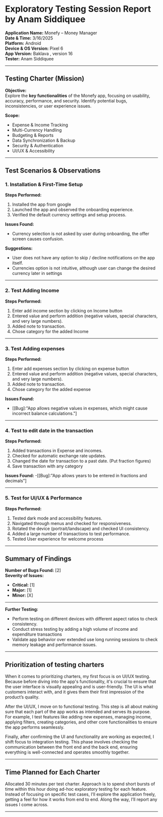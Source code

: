# Exploratory Testing Session Report by Anam Siddiquee

**Application Name:** Monefy – Money Manager  
**Date & Time:** 3/16/2025  
**Platform:** Android  
**Device & OS Version:** Pixel 6  
**App Version:** Baklava , version 16  
**Tester:** Anam Siddiquee 

---

## Testing  Charter (Mission)

**Objective:**  
Explore the **key functionalities** of the Monefy app, focusing on usability, accuracy, performance, and security. Identify potential bugs, inconsistencies, or user experience issues.  

**Scope:**  
- Expense & Income Tracking  
- Multi-Currency Handling  
- Budgeting & Reports  
- Data Synchronization & Backup  
- Security & Authentication  
- UI/UX & Accessibility  

---

## Test Scenarios & Observations

###  1. Installation & First-Time Setup
 **Steps Performed:**
1. Installed the app from google
2. Launched the app and observed the onboarding experience.
3. Verified the default currency settings and setup process.

 **Issues Found:**
- Currency selection is not asked by user during onboarding, the offer screen causes confusion. 

 **Suggestions:**
- User does not have any option to skip / decline notifications on the app itself.
- Currencies option is not intuitive, although user can change the desired currency later in settings

---

###  2. Test Adding Income 
 **Steps Performed:**
1. Enter add income section by clicking on Income button
2. Entered value and perform addition (negative values, special characters, and very large numbers).
3. Added note to transaction.
4. Chose category for the added Income

---

###  3. Test Adding  expenses
 **Steps Performed:**
1. Enter add expenses section by clicking on expense button
2. Entered value and perform addition (negative values, special characters, and very large numbers).
3. Added note to transaction.
4. Chose category for the added expense

 **Issues Found:**
- [[Bug]:"App allows negative values in expenses, which might cause incorrect balance calculations."]

---

###  4. Test to edit date in the transaction
 **Steps Performed:**
1. Added transactions in Expense and incomes.
2. Checked for automatic exchange rate updates.
3. Changed the date for transaction to a past date. (Put fraction figures)
4. Save transaction with any category

**Issues Found:**
-[[Bug]:"App allows years to be entered in fractions and decimals"]

---

###  5. Test for UI/UX & Performance
 **Steps Performed:**
1. Tested dark mode and accessibility features.
2. Navigated through menus and checked for responsiveness.
3. Rotated the device (portrait/landscape) and checked UI consistency.
4. Added a large number of transactions to test performance.
5. Tested User experience for welcome process

---

## Summary of Findings

 **Number of Bugs Found:** [2]  
 **Severity of Issues:**  
   - **Critical:** [1]  
   - **Major:** [1]  
   - **Minor:** [X]  

---

 **Further Testing:**  
- Perform testing on different devices with different aspect ratios to check consistency.  
- Conduct stress testing by adding a high volume of income and expenditure transactions
- Validate app behavior over extended use long running sessions to check memory leakage and performance issues.  

---

## Prioritization of testing charters
When it comes to prioritizing charters, my first focus is on UI/UX testing. Because before diving into the app's functionality, it's crucial to ensure that the user interface is visually appealing and is user-friendly. The UI is what customers interact with, and it gives them their first impression of the product’s quality. 

After the UI/UX, I move on to functional testing. This step is all about making sure that each part of the app works as intended and serves its purpose. For example, I test features like adding new expenses, managing income, applying filters, creating categories, and other core functionalities to ensure the app performs seamlessly.

Finally, after confirming the UI and functionality are working as expected, I shift focus to integration testing. This phase involves checking the communication between the front end and the back end, ensuring everything is well-connected and operates smoothly together.

---

## Time Planned for Each Charter
Allocated 30 minutes per test charter. Approach is to spend short bursts of time within this hour doing ad-hoc exploratory testing for each feature. Instead of focusing on specific test cases, I’ll explore the application freely, getting a feel for how it works from end to end. Along the way, I’ll report any issues I come across.

---

